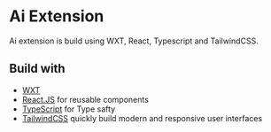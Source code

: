 # Ai Extension

Ai extension is build using WXT, React, Typescript and TailwindCSS.

## Build with
- [WXT](https://wxt.dev/) 
- [React.JS](https://react.dev/) for reusable components
- [TypeScript](https://www.typescriptlang.org/) for Type safty
- [TailwindCSS](https://tailwindcss.com/) quickly build modern and responsive user interfaces
